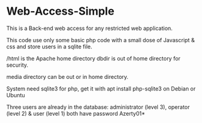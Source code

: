 # Web-Access-Simple
This is a Back-end web access for any restricted web application.

This code use only some basic php code with a small dose of Javascript & css and store users in a sqlite file.

/html is the Apache home directory dbdir is out of home directory for security.

media directory can be out or in home directory.

System need sqlite3 for php, get it with apt install php-sqlite3 on Debian or Ubuntu

Three users are already in the database: administrator (level 3), operator (level 2) & user (level 1) both have password Azerty01*

